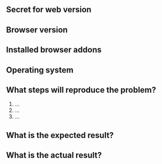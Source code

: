 <!---
PLEASE NOTE:
Please remember that this is a bug tracker in a source code repository and not a discussion board. All developers get notified of each comment and will take the time for reading and commenting isses. We want to keep this as a place to easily track bugs in our code.
If you have a feature request that affects Secret in general, was kindly ask you to file it at https://github.com/wireapp/wire/issues. Please direct feature requests specifically targeted at wire-desktop to our customer support at https://support.wire.com and/or social media channels.
--->

## Secret for web version

<!--- Check the the 3rd line of the source code on https://webapp.secret.chat. -->

## Browser version

<!--- Can be checked at http://webapp.secret.chat.-->

## Installed browser addons

<!--- Helps investigating possible compatibility issues with addons. -->

## Operating system

## What steps will reproduce the problem?

1.  ...
2.  ...
3.  ...

## What is the expected result?

## What is the actual result?

<!--- Please provide any additional information below. Attach a screenshot if
possible. -->
